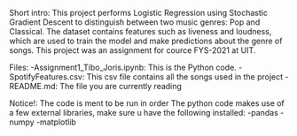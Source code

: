 Short intro:
This project performs Logistic Regression using Stochastic Gradient Descent to distinguish between two music genres: Pop and Classical. The dataset contains features such as liveness and loudness, which are used to train the model and make predictions about the genre of songs. This project was an assignment for cource FYS-2021 at UIT.

Files:
-Assignment1_Tibo_Joris.ipynb: 	This is the Python code.
-SpotifyFeatures.csv: 		This csv file contains all the songs used in the project
-README.md: 			The file you are currently reading

Notice!: 
The code is ment to be run in order
The python code makes use of a few external libraries, make sure u have the following installed:
-pandas
-numpy
-matplotlib


